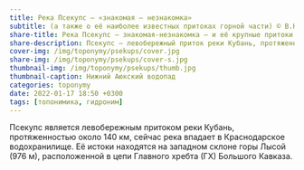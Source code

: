 ```yaml
---
title: Река Псекупс — «знакомая — незнакомка»
subtitle: (а также о её наиболее известных притоках горной части) © В.Н. Ковешников
share-title: Река Псекупс — знакомая-незнакомка — и её крупные притоки
share-description: Псекупс — левобережный приток реки Кубань, протяженностью 140 км, сейчас река впадает в Краснодарское водохранилище. Истоки находятся на западном склоне горы Лысой.
cover-img: /img/toponymy/psekups/cover.jpg
share-img: /img/toponymy/psekups/cover-s.jpg
thumbnail-img: /img/toponymy/psekups/thumb.jpg
thumbnail-caption: Нижний Аюкский водопад
categories: toponymy
date: 2022-01-17 18:50 +0300
tags: [топонимика, гидроним]
---
```

Псекупс является левобережным притоком реки Кубань, протяженностью около 140 км, сейчас река впадает в Краснодарское водохранилище. Её истоки находятся на западном склоне горы Лысой (976 м), расположенной в цепи Главного хребта (ГХ) Большого Кавказа.